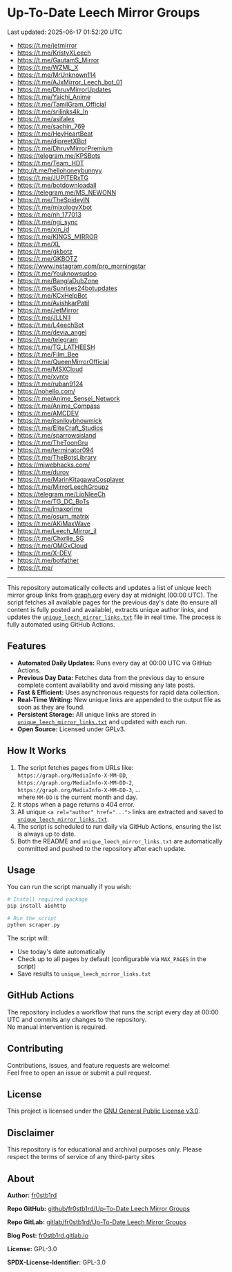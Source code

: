 # Up-To-Date Leech Mirror Groups

Last updated: 2025-06-17 01:52:20 UTC

- https://t.me/jetmirror
- https://t.me/KristyXLeech
- https://t.me/GautamS_Mirror
- https://t.me/WZML_X
- https://t.me/MrUnknown114
- https://t.me/AJxMirror_Leech_bot_01
- https://t.me/DhruvMirrorUpdates
- https://t.me/Yaichi_Anime
- https://t.me/TamilGram_Official
- https://t.me/srilinks4k_In
- https://t.me/asifalex
- https://t.me/sachin_769
- https://t.me/HeyHeartBeat
- https://t.me/djpreetXBot
- https://t.me/DhruvMirrorPremium
- https://telegram.me/KPSBots
- https://t.me/Team_HDT
- http://t.me/hellohoneybunnyy
- https://t.me/JUPITERxTG
- https://t.me/botdownloadall
- https://telegram.me/MS_NEWONN
- https://t.me/TheSpideyIN
- https://t.me/mixologyXbot
- https://t.me/nh_177013
- https://t.me/ngi_sync
- https://t.me/xin_id
- https://t.me/KINGS_MIRROR
- https://t.me/XL
- https://t.me/gkbotz
- https://t.me/GKBOTZ
- https://www.instagram.com/pro_morningstar
- https://t.me/Youknowsudoo
- https://t.me/BanglaDubZone
- https://t.me/Sunrises24botupdates
- https://t.me/KCxHelpBot
- https://t.me/AvishkarPatil
- https://t.me/JetMirror
- https://t.me/JLLNII
- https://t.me/L4eechBot
- https://t.me/devia_angel
- https://t.me/telegram
- https://t.me/TG_LATHEESH
- https://t.me/Film_Bee
- https://t.me/QueenMirrorOfficial
- https://t.me/MSXCloud
- https://t.me/xynte
- https://t.me/ruban9124
- https://nohello.com/
- https://t.me/Anime_Sensei_Network
- https://t.me/Anime_Compass
- https://t.me/AMCDEV
- https://t.me/itsniloybhowmick
- https://t.me/EliteCraft_Studios
- https://t.me/sparrowsisland
- https://t.me/TheToonGru
- https://t.me/terminator094
- https://t.me/TheBotsLibrary
- https://mjwebhacks.com/
- https://t.me/durov
- https://t.me/MarinKitagawaCosplayer
- https://t.me/MirrorLeechGroupz
- https://telegram.me/LioNleeCh
- https://t.me/TG_DC_BoTs
- https://t.me/imaxprime
- https://t.me/osum_matrix
- https://t.me/AKiMaxWave
- https://t.me/Leech_Mirror_il
- https://t.me/Chxrlie_SG
- https://t.me/OMGxCloud
- https://t.me/X-DEV
- https://t.me/botfather
- https://t.me/

---

This repository automatically collects and updates a list of unique leech mirror group links from [graph.org](https://graph.org) every day at midnight (00:00 UTC). The script fetches all available pages for the previous day's date (to ensure all content is fully posted and available), extracts unique author links, and updates the [`unique_leech_mirror_links.txt`](unique_leech_mirror_links.txt) file in real time. The process is fully automated using GitHub Actions.

## Features

- **Automated Daily Updates:** Runs every day at 00:00 UTC via GitHub Actions.
- **Previous Day Data:** Fetches data from the previous day to ensure complete content availability and avoid missing any late posts.
- **Fast & Efficient:** Uses asynchronous requests for rapid data collection.
- **Real-Time Writing:** New unique links are appended to the output file as soon as they are found.
- **Persistent Storage:** All unique links are stored in [`unique_leech_mirror_links.txt`](unique_leech_mirror_links.txt) and updated with each run.
- **Open Source:** Licensed under GPLv3.

## How It Works

1. The script fetches pages from URLs like:  
   `https://graph.org/MediaInfo-X-MM-DD`,  
   `https://graph.org/MediaInfo-X-MM-DD-2`,  
   `https://graph.org/MediaInfo-X-MM-DD-3`, ...  
   where `MM-DD` is the current month and day.
2. It stops when a page returns a 404 error.
3. All unique `<a rel="author" href="...">` links are extracted and saved to [`unique_leech_mirror_links.txt`](unique_leech_mirror_links.txt).
4. The script is scheduled to run daily via GitHub Actions, ensuring the list is always up to date.
5. Both the README and `unique_leech_mirror_links.txt` are automatically committed and pushed to the repository after each update.

## Usage

You can run the script manually if you wish:

```bash
# Install required package
pip install aiohttp

# Run the script
python scraper.py
```

The script will:
- Use today's date automatically
- Check up to all pages by default (configurable via `MAX_PAGES` in the script)
- Save results to `unique_leech_mirror_links.txt`

## GitHub Actions

The repository includes a workflow that runs the script every day at 00:00 UTC and commits any changes to the repository.  
No manual intervention is required.

## Contributing

Contributions, issues, and feature requests are welcome!  
Feel free to open an issue or submit a pull request.

## License

This project is licensed under the [GNU General Public License v3.0](LICENSE).

## Disclaimer
This repository is for educational and archival purposes only. Please respect the terms of service of any third-party sites

## About

**Author:** [fr0stb1rd](https://fr0stb1rd.gitlab.io/) 

**Repo GitHub:** [github/fr0stb1rd/Up-To-Date Leech Mirror Groups](https://github.com/b1rdfr0st/Up-To-Date-Leech-Mirror-Groups)

**Repo GitLab:** [gitlab/fr0stb1rd/Up-To-Date Leech Mirror Groups](https://gitlab.com/fr0stb1rd/up-to-date-leech-mirror-groups)

**Blog Post:**  [fr0stb1rd.gitlab.io](https://fr0stb1rd.gitlab.io/posts/up-to-date-leech-mirror-groups-automatic-telegram-group-link-collector/)

**License:** GPL-3.0

**SPDX-License-Identifier:** GPL-3.0
